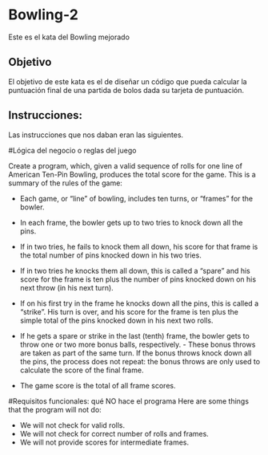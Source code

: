 # Bowling-2
Este es el kata del Bowling mejorado

## Objetivo

El objetivo de este kata es el de diseñar un código que pueda calcular la puntuación final de una partida de bolos dada su tarjeta de puntuación.


## Instrucciones:
Las instrucciones que nos daban eran las siguientes.

#Lógica del negocio o reglas del juego

Create a program, which, given a valid sequence of rolls for one line of American Ten-Pin Bowling,
produces the total score for the game. This is a summary of the rules of the game:
- Each game, or “line” of bowling, includes ten turns, or “frames” for the bowler.
- In each frame, the bowler gets up to two tries to knock down all the pins.

- If in two tries, he fails to knock them all down, his score for that frame is the total number of pins
knocked down in his two tries.
- If in two tries he knocks them all down, this is called a “spare” and his score for the frame is ten
plus the number of pins knocked down on his next throw (in his next turn).
- If on his first try in the frame he knocks down all the pins, this is called a “strike”. His turn is over,
and his score for the frame is ten plus the simple total of the pins knocked down in his next two
rolls.
- If he gets a spare or strike in the last (tenth) frame, the bowler gets to throw one or two more
bonus balls, respectively. - These bonus throws are taken as part of the same turn. If the bonus
throws knock down all the pins, the process does not repeat: the bonus throws are only used to
calculate the score of the final frame.
- The game score is the total of all frame scores.

#Requisitos funcionales: qué NO hace el programa
Here are some things that the program will not do:
- We will not check for valid rolls.
- We will not check for correct number of rolls and frames.
- We will not provide scores for intermediate frames.
